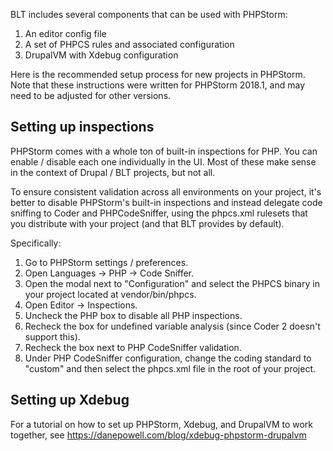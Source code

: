 BLT includes several components that can be used with PHPStorm:
1. An editor config file
2. A set of PHPCS rules and associated configuration
3. DrupalVM with Xdebug configuration

Here is the recommended setup process for new projects in PHPStorm. Note that these instructions were written for PHPStorm 2018.1, and may need to be adjusted for other versions.

## Setting up inspections

PHPStorm comes with a whole ton of built-in inspections for PHP. You can enable / disable each one individually in the UI. Most of these make sense in the context of Drupal / BLT projects, but not all.

To ensure consistent validation across all environments on your project, it's better to disable PHPStorm's built-in inspections and instead delegate code sniffing to Coder and PHPCodeSniffer, using the phpcs.xml rulesets that you distribute with your project (and that BLT provides by default).

Specifically:

1. Go to PHPStorm settings / preferences.
1. Open Languages -> PHP -> Code Sniffer.
1. Open the modal next to "Configuration" and select the PHPCS binary in your project located at vendor/bin/phpcs.
1. Open Editor -> Inspections.
1. Uncheck the PHP box to disable all PHP inspections.
1. Recheck the box for undefined variable analysis (since Coder 2 doesn't support this).
1. Recheck the box next to PHP CodeSniffer validation.
1. Under PHP CodeSniffer configuration, change the coding standard to "custom" and then select the phpcs.xml file in the root of your project.

## Setting up Xdebug

For a tutorial on how to set up PHPStorm, Xdebug, and DrupalVM to work together, see https://danepowell.com/blog/xdebug-phpstorm-drupalvm
